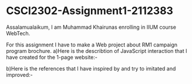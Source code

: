 # CSCI2302-Assignment1-2112383
Assalamualaikum, I am Muhammad Khairunas enrolling in IIUM course WebTech.

For this assignment I have to make a Web project about RM1 campaign program brochure.
a)Here is the describtion of JavaScript interaction that I have created for the 1-page website:-

b)Here is the references that I have inspired by and try to imitated and improved:-
